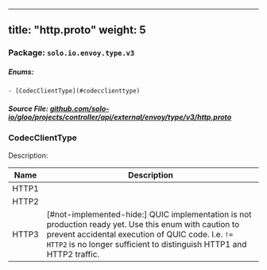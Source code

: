 
---
title: "http.proto"
weight: 5
---

<!-- Code generated by solo-kit. DO NOT EDIT. -->


### Package: `solo.io.envoy.type.v3` 

##### Enums:


	- [CodecClientType](#codecclienttype)



##### Source File: [github.com/solo-io/gloo/projects/controller/api/external/envoy/type/v3/http.proto](https://github.com/solo-io/gloo/blob/main/projects/controller/api/external/envoy/type/v3/http.proto)




  
### CodecClientType

Description: 

| Name | Description |
| ----- | ----------- | 
| HTTP1 |  |
| HTTP2 |  |
| HTTP3 | [#not-implemented-hide:] QUIC implementation is not production ready yet. Use this enum with caution to prevent accidental execution of QUIC code. I.e. `!= HTTP2` is no longer sufficient to distinguish HTTP1 and HTTP2 traffic. |


<!-- Start of HubSpot Embed Code -->
<script type="text/javascript" id="hs-script-loader" async defer src="//js.hs-scripts.com/5130874.js"></script>
<!-- End of HubSpot Embed Code -->
